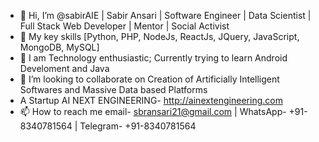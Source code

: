 - 👋 Hi, I’m @sabirAIE | Sabir Ansari | Software Engineer | Data Scientist | Full Stack Web Developer | Mentor | Social Activist
- 👀 My key skills [Python, PHP, NodeJs, ReactJs, JQuery, JavaScript, MongoDB, MySQL]
- 🌱 I am Technology enthusiastic; Currently trying to learn Android Develoment and Java
- 💞️ I’m looking to collaborate on Creation of Artificially Intelligent Softwares and Massive Data based Platforms
- A Startup AI NEXT ENGINEERING- http://ainextengineering.com
- 📫 How to reach me email- sbransari21@gmail.com | WhatsApp- +91-8340781564 | Telegram- +91-8340781564

<!---
sabirAIE/sabirAIE is a ✨ special ✨ repository because its `README.md` (this file) appears on your GitHub profile.
You can click the Preview link to take a look at your changes.
--->
